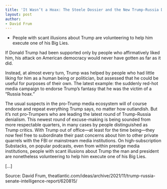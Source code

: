 ```yaml
---
title: 'It Wasn’t a Hoax: The Steele Dossier and the New Trump-Russia Denialists'
layout: post
author:
- David Frum
---
```


- People with scant illusions about Trump are volunteering to help him execute one of his Big Lies.

If Donald Trump had been supported only by people who affirmatively liked him, his attack on American democracy would never have gotten as far as it did.

Instead, at almost every turn, Trump was helped by people who had little liking for him as a human being or politician, but assessed that he could be useful for purposes of their own. The latest example: the suddenly red-hot media campaign to endorse Trump’s fantasy that he was the victim of a “Russia hoax.”

The usual suspects in the pro-Trump media ecosystem will of course endorse and repeat everything Trump says, no matter how outlandish. But it’s not pro-Trumpers who are leading the latest round of Trump-Russia denialism. This newest round of excuse-making is being sounded from more respectable quarters, in many cases by people distinguished as Trump critics. With Trump out of office—at least for the time being—they now feel free to subordinate their past concerns about him to other private quarrels with the FBI or mainstream media institutions. On high-subscription Substacks, on popular podcasts, even from within prestige media institutions, people with scant illusions about Trump the man and president are nonetheless volunteering to help him execute one of his Big Lies.

[…]

Source: David Frum, theatlantic.com/ideas/archive/2021/11/trump-russia-senate-intelligence-report/620815/
